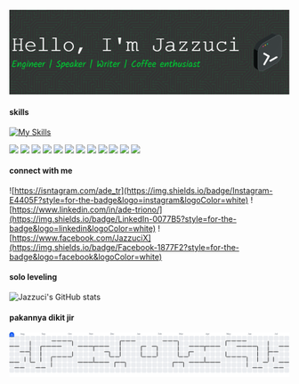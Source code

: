 

![Jazzuci](github-header-image.png)
<!--
**Jazzuci/Jazzuci** is a ✨ _special_ ✨ repository because its `README.md` (this file) appears on your GitHub profile.

Here are some ideas to get you started:

- 🔭 I’m currently working on ...
- 🌱 I’m currently learning ...
- 👯 I’m looking to collaborate on ...
- 🤔 I’m looking for help with ...
- 💬 Ask me about ...
- 📫 How to reach me: ...
- 😄 Pronouns: ...
- ⚡ Fun fact: ...
-->

#### skills

[![My Skills](https://skillicons.dev/icons?i=html,css,azure,tailwind,javascript,nestjs,php,laravel,typescript,react,&perline=)](https://skillicons.dev)

<img src="https://img.shields.io/badge/HTML5-E34F26?style=for-the-badge&logo=html5&logoColor=white" /> <img src="https://img.shields.io/badge/CSS3-1572B6?style=for-the-badge&logo=css3&logoColor=white" /> <img src="https://img.shields.io/badge/Tailwind_CSS-38B2AC?style=for-the-badge&logo=tailwind-css&logoColor=white" /> <img src="https://img.shields.io/badge/JavaScript-323330?style=for-the-badge&logo=javascript&logoColor=F7DF1E" /> <img src="https://img.shields.io/badge/nestjs-E0234E?style=for-the-badge&logo=nestjs&logoColor=white" /> <img src="https://img.shields.io/badge/next%20js-000000?style=for-the-badge&logo=nextdotjs&logoColor=white" /> <img src="https://img.shields.io/badge/PHP-777BB4?style=for-the-badge&logo=php&logoColor=white" /> <img src="https://img.shields.io/badge/Laravel-FF2D20?style=for-the-badge&logo=laravel&logoColor=white" /> <img src="https://img.shields.io/badge/TypeScript-007ACC?style=for-the-badge&logo=typescript&logoColor=white" /> <img src="https://img.shields.io/badge/React-20232A?style=for-the-badge&logo=react&logoColor=61DAFB" /> <img src="https://img.shields.io/badge/ChatGPT-74aa9c?style=for-the-badge&logo=openai&logoColor=white" /> <img src="https://img.shields.io/badge/github%20copilot-000000?style=for-the-badge&logo=githubcopilot&logoColor=white" />

#### connect with me
![https://isntagram.com/ade_tr](https://img.shields.io/badge/Instagram-E4405F?style=for-the-badge&logo=instagram&logoColor=white) ![https://www.linkedin.com/in/ade-triono/](https://img.shields.io/badge/LinkedIn-0077B5?style=for-the-badge&logo=linkedin&logoColor=white) ![https://www.facebook.com/JazzuciX](https://img.shields.io/badge/Facebook-1877F2?style=for-the-badge&logo=facebook&logoColor=white)

#### solo leveling
![Jazzuci's GitHub stats](https://github-readme-stats.vercel.app/api?username=Jazzuci&show_icons=true&theme=synthwave)

####

#### pakannya dikit jir
<picture>
  <source media="(prefers-color-scheme: dark)" srcset="https://raw.githubusercontent.com/jazzuci/jazzuci/output/pacman-contribution-graph-dark.svg">
  <source media="(prefers-color-scheme: light)" srcset="https://raw.githubusercontent.com/jazzuci/jazzuci/output/pacman-contribution-graph.svg">
  <img alt="pacman contribution graph" src="https://raw.githubusercontent.com/jazzuci/jazzuci/output/pacman-contribution-graph.svg">
</picture>

###

